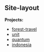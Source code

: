 ## Site-layout

**Projects:**

- [forest-travel](https://evgeniy-web-dev.github.io/site-layout/forest-travel/)
- [unit](https://evgeniy-web-dev.github.io/site-layout/unit/)
- [quantum](https://evgeniy-web-dev.github.io/site-layout/quantum/)
- [indonesia](https://evgeniy-web-dev.github.io/site-layout/indonesia/)
